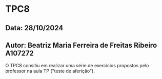# TPC8
## Data: 28/10/2024
## Autor: Beatriz Maria Ferreira de Freitas Ribeiro A107272

O TPC8 consitiu em realizar uma série de exercícios propostos pelo professor na aula TP ("teste de aferição").